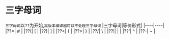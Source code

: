 # 三字母词

`三字母词`以`??`为开始,`高版本编译器可以不处理三字母词`
|三字母词|等价形式|
|----|----|
|??=|  # |
|??(|  [ |
|??)|  ] |
|??<|  { |
|??>|  } |
|??/| \\ |
|??!| \| |
|??'|  ^ |
|??-|  ~ |
